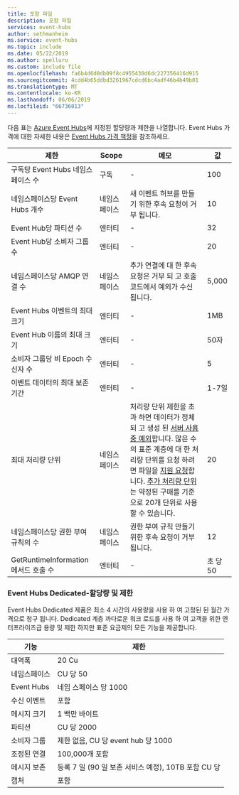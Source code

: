```yaml
---
title: 포함 파일
description: 포함 파일
services: event-hubs
author: sethmanheim
ms.service: event-hubs
ms.topic: include
ms.date: 05/22/2019
ms.author: spelluru
ms.custom: include file
ms.openlocfilehash: fa6b4d6d0db09f8c4955430d6dc227356416d915
ms.sourcegitcommit: 4cdd4b65ddbd3261967cdcd6bc4adf46b4b49b01
ms.translationtype: MT
ms.contentlocale: ko-KR
ms.lasthandoff: 06/06/2019
ms.locfileid: "66736013"
---
```

다음 표는 [Azure Event Hubs](https://azure.microsoft.com/services/event-hubs/)에 지정된 할당량과 제한을 나열합니다. Event Hubs 가격에 대한 자세한 내용은 [Event Hubs 가격 책정](https://azure.microsoft.com/pricing/details/event-hubs/)을 참조하세요.

| 제한 | Scope | 메모 | 값 |
| --- | --- | --- | --- |
| 구독당 Event Hubs 네임스페이스 수 |구독 |- |100 |
| 네임스페이스당 Event Hubs 개수 |네임스페이스 |새 이벤트 허브를 만들기 위한 후속 요청이 거부 됩니다. |10 |
| Event Hub당 파티션 수 |엔터티 |- |32 |
| Event Hub당 소비자 그룹 수 |엔터티 |- |20 |
| 네임스페이스당 AMQP 연결 수 |네임스페이스 |추가 연결에 대 한 후속 요청은 거부 되 고 호출 코드에서 예외가 수신 됩니다. |5,000 |
| Event Hubs 이벤트의 최대 크기|엔터티 |- |1MB |
| Event Hub 이름의 최대 크기 |엔터티 |- |50자 |
| 소비자 그룹당 비 Epoch 수신자 수 |엔터티 |- |5 |
| 이벤트 데이터의 최대 보존 기간 |엔터티 |- |1-7일 |
| 최대 처리량 단위 |네임스페이스 |처리량 단위 제한을 초과 하면 데이터가 정체 되 고 생성 된 [서버 사용 중 예외](/dotnet/api/microsoft.servicebus.messaging.serverbusyexception)합니다. 많은 수의 표준 계층에 대 한 처리량 단위를 요청 하려면 파일을 [지원 요청](/azure/azure-supportability/how-to-create-azure-support-request)합니다. [추가 처리량 단위](../articles/event-hubs/event-hubs-auto-inflate.md)는 약정된 구매를 기준으로 20개 단위로 사용할 수 있습니다. |20 |
| 네임스페이스당 권한 부여 규칙의 수 |네임스페이스|권한 부여 규칙 만들기 위한 후속 요청이 거부 됩니다.|12 |
| GetRuntimeInformation 메서드 호출 수 | 엔터티 | - | 초 당 50 | 

### <a name="event-hubs-dedicated---quotas-and-limits"></a>Event Hubs Dedicated-할당량 및 제한
Event Hubs Dedicated 제품은 최소 4 시간의 사용량을 사용 하 여 고정된 된 월간 가격으로 청구 됩니다. Dedicated 계층 까다로운 워크 로드를 사용 하 여 고객을 위한 엔터프라이즈급 용량 및 제한 하지만 표준 요금제의 모든 기능을 제공합니다. 

| 기능 | 제한 |
| --- | ---|
| 대역폭 |  20 Cu |
| 네임스페이스 | CU 당 50 |
| Event Hubs |  네임 스페이스 당 1000 |
| 수신 이벤트 | 포함 |
| 메시지 크기 | 1 백만 바이트 |
| 파티션 | CU 당 2000 |
| 소비자 그룹 | 제한 없음, CU 당 event hub 당 1000 |
| 조정된 연결 | 100,000개 포함 |
| 메시지 보존 | 등록 7 일 (90 일 보존 서비스 예정), 10TB 포함 CU 당 |
| 캡처 | 포함 |
